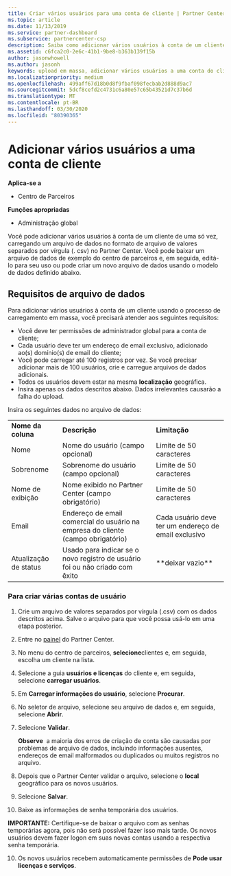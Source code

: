 ```yaml
---
title: Criar vários usuários para uma conta de cliente | Partner Center
ms.topic: article
ms.date: 11/13/2019
ms.service: partner-dashboard
ms.subservice: partnercenter-csp
description: Saiba como adicionar vários usuários à conta de um cliente de uma só vez, carregando um arquivo de dados no formato de arquivo de valores separados por vírgula (. csv) para o centro de parceiros.
ms.assetid: c6fca2c0-2e6c-41b1-9be8-b363b139f15b
author: jasonwhowell
ms.author: jasonh
keywords: upload em massa, adicionar vários usuários a uma conta do cliente, adicionar usuários do cliente, upload em massa de usuários do cliente, conta do cliente, usuários do cliente, usuários
ms.localizationpriority: medium
ms.openlocfilehash: 499aff67d18b0d8f9fbaf098fecbab2d888d9ac7
ms.sourcegitcommit: 5dcf8cefd2c4731c6a80e57c65b43521d7c37b6d
ms.translationtype: MT
ms.contentlocale: pt-BR
ms.lasthandoff: 03/30/2020
ms.locfileid: "80390365"
---
```

# <a name="add-multiple-users-to-a-customer-account"></a>Adicionar vários usuários a uma conta de cliente

**Aplica-se a**

- Centro de Parceiros

**Funções apropriadas**

- Administração global

Você pode adicionar vários usuários à conta de um cliente de uma só vez, carregando um arquivo de dados no formato de arquivo de valores separados por vírgula (. csv) no Partner Center. Você pode baixar um arquivo de dados de exemplo do centro de parceiros e, em seguida, editá-lo para seu uso ou pode criar um novo arquivo de dados usando o modelo de dados definido abaixo.

## <a name="data-file-requirements"></a><a href="" id="creatingtheimportcsvfile"></a>Requisitos de arquivo de dados

Para adicionar vários usuários à conta de um cliente usando o processo de carregamento em massa, você precisará atender aos seguintes requisitos:

- Você deve ter permissões de administrador global para a conta de cliente;
- Cada usuário deve ter um endereço de email exclusivo, adicionado ao(s) domínio(s) de email do cliente;
- Você pode carregar até 100 registros por vez. Se você precisar adicionar mais de 100 usuários, crie e carregue arquivos de dados adicionais.
- Todos os usuários devem estar na mesma **localização** geográfica.
- Insira apenas os dados descritos abaixo. Dados irrelevantes causarão a falha do upload.

Insira os seguintes dados no arquivo de dados:

|                 |                                                                              |                                            |
|-----------------|------------------------------------------------------------------------------|--------------------------------------------|
| **Nome da coluna** | **Descrição**                                                              | **Limitação**                             |
| Nome      | Nome do usuário (campo opcional)                                           | Limite de 50 caracteres                         |
| Sobrenome       | Sobrenome do usuário (campo opcional)                                            | Limite de 50 caracteres                         |
| Nome de exibição    | Nome exibido no Partner Center (campo obrigatório)                            | Limite de 50 caracteres                         |
| Email           | Endereço de email comercial do usuário na empresa do cliente (campo obrigatório)           | Cada usuário deve ter um endereço de email exclusivo |
| Atualização de status   | Usado para indicar se o novo registro de usuário foi ou não criado com êxito | \*\*deixar vazio\*\*                        |

### <a name="to-create-multiple-user-accounts"></a><a href="" id="createmultipleuseraccounts"></a>Para criar várias contas de usuário

<a href="" id="creatingtheaccounts"></a>

1. Crie um arquivo de valores separados por vírgula (.csv) com os dados descritos acima. Salve o arquivo para que você possa usá-lo em uma etapa posterior.

2. Entre no [painel](https://partner.microsoft.com/dashboard) do Partner Center.

3. No menu do centro de parceiros, **selecione**clientes e, em seguida, escolha um cliente na lista.

4. Selecione a guia **usuários e licenças** do cliente e, em seguida, selecione **carregar usuários**.

5. Em **Carregar informações do usuário**, selecione **Procurar**.

6. No seletor de arquivo, selecione seu arquivo de dados e, em seguida, selecione **Abrir**.

7. Selecione **Validar**.

    **Observe**  a maioria dos erros de criação de conta são causadas por problemas de arquivo de dados, incluindo informações ausentes, endereços de email malformados ou duplicados ou muitos registros no arquivo.

8. Depois que o Partner Center validar o arquivo, selecione o **local** geográfico para os novos usuários.
9. Selecione **Salvar**.
10. Baixe as informações de senha temporária dos usuários.

**IMPORTANTE:** Certifique-se de baixar o arquivo com as senhas temporárias agora, pois não será possível fazer isso mais tarde. Os novos usuários devem fazer logon em suas novas contas usando a respectiva senha temporária.

10. Os novos usuários recebem automaticamente permissões de **Pode usar licenças e serviços**. 

 

 



